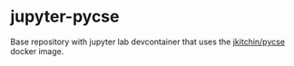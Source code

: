 # jupyter-pycse

Base repository with jupyter lab devcontainer that uses the [jkitchin/pycse](https://hub.docker.com/repository/docker/jkitchin/pycse/general) docker image.
